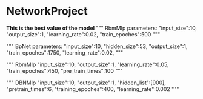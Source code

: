 # NetworkProject
**This is the best value of the model**
"""
RbmMlp parameters:
"input_size":10,
"output_size":1,
"learning_rate":0.02,
"train_epoches":500
"""

"""
BpNet parameters:
"input_size":10,
"hidden_size":53,
"output_size":1,
"train_epoches":1750,
"learning_rate":0.02,
"""

"""
RbmMlp
"input_size":10,
"output_size":1,
"learning_rate":0.05,
"train_epoches":450,
"pre_train_times":100
"""

"""
DBNMlp
"input_size":10,
"output_size":1,
"hidden_list":[900],
"pretrain_times":6,
"training_epoches":400,
"learning_rate":0.002
"""
